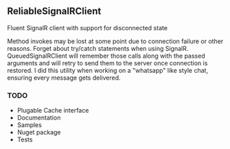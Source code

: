 ## ReliableSignalRClient

Fluent SignalR client with support for disconnected state

Method invokes may be lost at some point due to connection failure or other reasons. 
Forget about try/catch statements when using SignalR. 
QueuedSignalRClient will remember those calls along with the passed arguments and will retry to send them to the server once connection is restored. 
I did this utility when working on a "whatsapp" like style chat, ensuring every message gets delivered.

### TODO

- Plugable Cache interface
- Documentation
- Samples
- Nuget package
- Tests